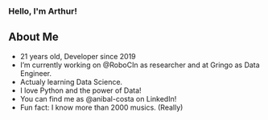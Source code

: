 ### Hello, I'm Arthur!

## About Me

- 21 years old, Developer since 2019
- I’m currently working on @RoboCIn as researcher and at Gringo as Data Engineer.
- Actualy learning Data Science.
- I love Python and the power of Data!
- You can find me as @anibal-costa on LinkedIn!
- Fun fact: I know more than 2000 musics. (Really)
